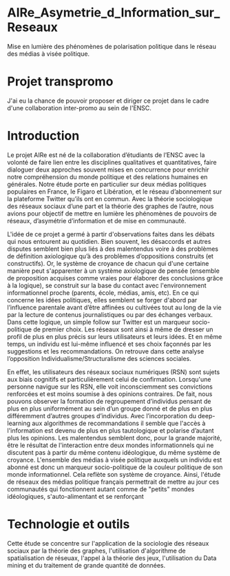 # AIRe_Asymetrie_d_Information_sur_Reseaux
Mise en lumière des phénomènes de polarisation politique dans le réseau des médias à visée politique.

# Projet transpromo
J'ai eu la chance de pouvoir proposer et diriger ce projet dans le cadre d'une collaboration inter-promo au sein de l'ENSC. 

# Introduction
Le projet AIRe est né de la collaboration d’étudiants de l’ENSC avec la volonté de
faire lien entre les disciplines qualitatives et quantitatives, faire dialoguer deux
approches souvent mises en concurrence pour enrichir notre compréhension du monde
politique et des relations humaines en générales. Notre étude porte en particulier sur
deux médias politiques populaires en France, le Figaro et Libération, et le réseau
d’abonnement sur la plateforme Twitter qu’ils ont en commun. Avec la théorie
sociologique des réseaux sociaux d’une part et la théorie des graphes de l’autre, nous
avions pour objectif de mettre en lumière les phénomènes de pouvoirs de réseaux,
d’asymétrie d’information et de mise en communauté.

L'idée de ce projet a germé à partir d'observations faites dans les débats qui nous
entourent au quotidien. Bien souvent, les désaccords et autres disputes semblent bien
plus liés à des malentendus voire à des problèmes de définition axiologique qu’à des
problèmes d’oppositions construits (et constructifs). Or, le système de croyance de
chacun qui d'une certaine manière peut s'apparenter à un système axiologique de
pensée (ensemble de proposition acquises comme vraies pour élaborer des
conclusions grâce à la logique), se construit sur la base du contact avec
l'environnement informationnel proche (parents, école, médias, amis, etc). En ce qui
concerne les idées politiques, elles semblent se forger d'abord par l’influence parentale
avant d’être affinées ou cultivées tout au long de la vie par la lecture de contenus
journalistiques ou par des échanges verbaux. Dans cette logique, un simple follow sur
Twitter est un marqueur socio-politique de premier choix. Les réseaux sont ainsi à
même de dresser un profil de plus en plus précis sur leurs utilisateurs et leurs idées. Et
en même temps, un individu est lui-même influencé et ses choix façonnés par les
suggestions et les recommandations. On retrouve dans cette analyse l’opposition 
Individualisme/Structuralisme des sciences sociales.

En effet, les utilisateurs des réseaux sociaux numériques (RSN) sont sujets aux
biais cognitifs et particulièrement celui de confirmation. Lorsqu'une personne navigue
sur les RSN, elle voit inconsciemment ses convictions renforcées et est moins soumise
à des opinions contraires. De fait, nous pouvons observer la formation de regroupement
d’individus pensant de plus en plus uniformément au sein d’un groupe donné et de plus
en plus différemment d’autres groupes d’individus. Avec l’incorporation du
deep-learning aux algorithmes de recommandations il semble que l'accès à
l'information est devenu de plus en plus tautologique et polarise d’autant plus les
opinions. Les malentendus semblent donc, pour la grande majorité, être le résultat de
l'interaction entre deux mondes informationnels qui ne discutent pas à partir du même
contenu idéologique, du même système de croyance. L'ensemble des médias à visée
politique auxquels un individu est abonné est donc un marqueur socio-politique de la
couleur politique de son monde informationnel. Cela reflète son système de croyance.
Ainsi, l'étude de réseaux des médias politique français permettrait de mettre au jour ces
communautés qui fonctionnent autant comme de "petits" mondes idéologiques,
s'auto-alimentant et se renforçant

# Technologie et outils

Cette étude se concentre sur l'application de la sociologie des réseaux sociaux par la théorie des graphes, l'utilisation d'algorithme de spatialisation de réseuax, l'appel à la théorie des jeux, l'utilisation du Data mining et du traitement de grande quantité de données.
